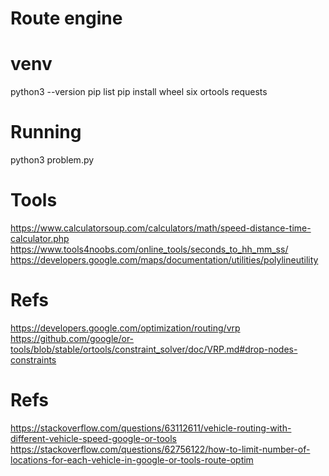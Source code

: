 # Route engine

# venv
python3 --version
pip list
pip install wheel six ortools requests

# Running
python3 problem.py

# Tools
https://www.calculatorsoup.com/calculators/math/speed-distance-time-calculator.php
https://www.tools4noobs.com/online_tools/seconds_to_hh_mm_ss/
https://developers.google.com/maps/documentation/utilities/polylineutility

# Refs
https://developers.google.com/optimization/routing/vrp
https://github.com/google/or-tools/blob/stable/ortools/constraint_solver/doc/VRP.md#drop-nodes-constraints

# Refs
https://stackoverflow.com/questions/63112611/vehicle-routing-with-different-vehicle-speed-google-or-tools
https://stackoverflow.com/questions/62756122/how-to-limit-number-of-locations-for-each-vehicle-in-google-or-tools-route-optim
